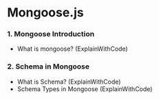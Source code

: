 # Mongoose.js
### 1. Mongoose Introduction
- What is mongoose? (ExplainWithCode)
### 2. Schema in Mongoose
- What is Schema? (ExplainWithCode)
- Schema Types in Mongoose (ExplainWithCode)
